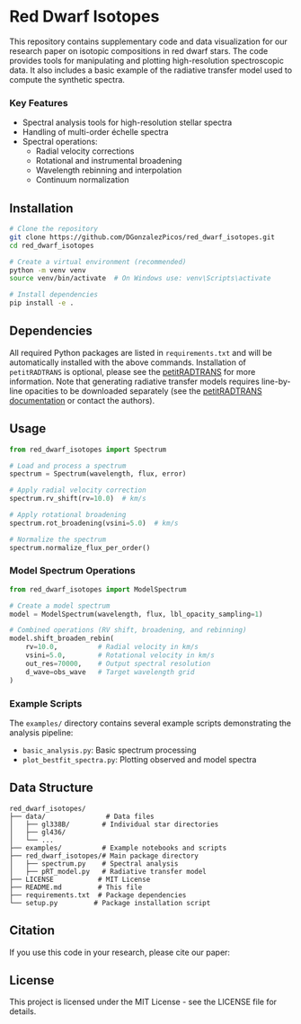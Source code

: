 # Red Dwarf Isotopes

This repository contains supplementary code and data visualization for our research paper on isotopic compositions in red dwarf stars. The code provides tools for manipulating and plotting high-resolution spectroscopic data. It also includes a basic example of the radiative transfer model used to compute the synthetic spectra.

### Key Features

- Spectral analysis tools for high-resolution stellar spectra
- Handling of multi-order échelle spectra
- Spectral operations:
  - Radial velocity corrections
  - Rotational and instrumental broadening
  - Wavelength rebinning and interpolation
  - Continuum normalization

## Installation

```bash
# Clone the repository
git clone https://github.com/DGonzalezPicos/red_dwarf_isotopes.git
cd red_dwarf_isotopes

# Create a virtual environment (recommended)
python -m venv venv
source venv/bin/activate  # On Windows use: venv\Scripts\activate

# Install dependencies
pip install -e .
```

## Dependencies

All required Python packages are listed in `requirements.txt` and will be automatically installed with the above commands. Installation of `petitRADTRANS` is optional, please see the [petitRADTRANS](https://petitRADTRANS.readthedocs.io/en/2.7.7/content/installation.html) for more information. Note that generating radiative transfer models requires line-by-line opacities to be downloaded separately (see the [petitRADTRANS documentation](https://petitradtrans.readthedocs.io/en/2.7.7/content/installation.html#before-installation-download-the-opacity-data) or contact the authors).

## Usage

```python
from red_dwarf_isotopes import Spectrum

# Load and process a spectrum
spectrum = Spectrum(wavelength, flux, error)

# Apply radial velocity correction
spectrum.rv_shift(rv=10.0)  # km/s

# Apply rotational broadening
spectrum.rot_broadening(vsini=5.0)  # km/s

# Normalize the spectrum
spectrum.normalize_flux_per_order()
```

### Model Spectrum Operations

```python
from red_dwarf_isotopes import ModelSpectrum

# Create a model spectrum
model = ModelSpectrum(wavelength, flux, lbl_opacity_sampling=1)

# Combined operations (RV shift, broadening, and rebinning)
model.shift_broaden_rebin(
    rv=10.0,          # Radial velocity in km/s
    vsini=5.0,        # Rotational velocity in km/s
    out_res=70000,    # Output spectral resolution
    d_wave=obs_wave   # Target wavelength grid
)
```

### Example Scripts

The `examples/` directory contains several example scripts demonstrating the analysis pipeline:

- `basic_analysis.py`: Basic spectrum processing
- `plot_bestfit_spectra.py`: Plotting observed and model spectra

## Data Structure

```
red_dwarf_isotopes/
├── data/               # Data files
│   ├── gl338B/        # Individual star directories
│   ├── gl436/
│   └── ...
├── examples/          # Example notebooks and scripts
├── red_dwarf_isotopes/# Main package directory
│   ├── spectrum.py    # Spectral analysis 
│   ├── pRT_model.py   # Radiative transfer model
├── LICENSE           # MIT License
├── README.md         # This file
├── requirements.txt  # Package dependencies
└── setup.py         # Package installation script
```

## Citation

If you use this code in your research, please cite our paper:


## License

This project is licensed under the MIT License - see the LICENSE file for details.